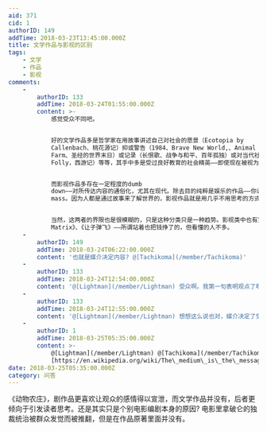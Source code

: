 ```yaml
---
aid: 371
cid: 1
authorID: 149
addTime: 2018-03-23T13:45:00.000Z
title: 文学作品与影视的区别
tags:
    - 文学
    - 作品
    - 影视
comments:
    -
        authorID: 133
        addTime: 2018-03-24T01:55:00.000Z
        content: >-
            感觉受众不同吧。


            好的文学作品多是哲学家在用故事讲述自己对社会的愿景（Ecotopia by
            Callenbach、桃花源记）抑或警告（1984、Brave New World,、Animal
            Farm、圣经的世界末日）或记录（长恨歌、战争与和平、百年孤独）或对当代社会的反抗（In Praise of
            Folly，西游记）等等，其手中多是受过良好教育的社会精英——即使现在被视为通俗小说的西游记在当时对于极大多数人口都是文盲的古代中国用也不是大众能够阅读的。


            而影视作品多存在一定程度的dumb
            down——对所传达内容的通俗化，尤其在现代。除去目的纯粹是娱乐的作品——你说的情绪宣泄多是娱乐性的作品，多数作品的创作动机都是教育，其受众是unenlightened
            mass。因为人都是通过故事来了解世界的，影视作品就是用几乎不用思考的方式，把故事告诉世人，比如《我的团长我的团》、《白鹿原》、《辛德勒的名单》等等。


            当然，这两者的界限也是很模糊的，只是这种分类只是一种趋势。影视类中也有第一种，这种一般就被称为文艺片、纪录片等等，如《魔法少女小圆》（哈哈哈）、《教父》、《The
            Matrix》、《让子弹飞》——所谓站着也把钱挣了的，但看懂的人不多。
    -
        authorID: 149
        addTime: 2018-03-24T06:22:00.000Z
        content: '也就是媒介决定内容? @[Tachikoma](/member/Tachikoma)'
    -
        authorID: 133
        addTime: 2018-03-24T12:54:00.000Z
        content: '@[Lightman](/member/Lightman) 受众啊。我第一句表明观点了啊，还分别介绍了两者的受众'
    -
        authorID: 133
        addTime: 2018-03-24T12:55:00.000Z
        content: '@[Lightman](/member/Lightman) 想想这么说也对，媒介决定了受众'
    -
        authorID: 1
        addTime: 2018-03-25T05:35:00.000Z
        content: >-
            @[Lightman](/member/Lightman) @[Tachikoma](/member/Tachikoma)
            [https://en.wikipedia.org/wiki/The\_medium\_is\_the\_message](https://en.wikipedia.org/wiki/The_medium_is_the_message)
date: 2018-03-25T05:35:00.000Z
category: 问答
---
```


《动物农庄》，剧作品更喜欢让观众的感情得以宣泄，而文学作品并没有，后者更倾向于引发读者思考。 ​​还是其实只是个别电影编剧本身的原因? 电影里拿破仑的独裁统治被群众发觉而被推翻，但是在作品原著里面并没有。
